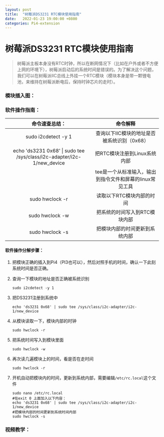 ```yaml
---
layout: post
title:  "树莓派DS3231 RTC模块使用指南"
date:   2022-01-23 19:00:00 +0800
categories: Pi4-extension
---
```


# 树莓派DS3231 RTC模块使用指南



> 树莓派主板本身没有RTC时钟，所以在断网情况下（比如在户外或者不方便上网的环境下），树莓派启动后的系统时间是错误的。为了解决这个问题，我们可以在树莓派IIC总线上外挂一个RTC模块（模块本身是带一颗锂电池，来维持在树莓派断电后，保持时钟芯片的走时）。



### 模块插入图：



### 软件操作指南：

|                        命令速查总结：                        |                         命令解释                         |
| :----------------------------------------------------------: | :------------------------------------------------------: |
|                     sudo i2cdetect -y 1                      |       查询以下IIC模块的地址是否被系统识别（0x68）        |
|                                                              |                                                          |
| echo 'ds3231 0x68' \| sudo tee /sys/class/i2c-adapter/i2c-1/new_device |               把RTC模块注册到Linux系统内部               |
|                                                              | tee是一个从标准输入，输出到指令文件和屏幕的linux常见工具 |
|                       sudo hwclock -r                        |                读取以下RTC模块内部的时间                 |
|                       sudo hwclock -w                        |              把系统的时间写入到RTC模块内部               |
|                       sudo hwclock -s                        |              把模块内部的时间更新到系统内部              |

#### 软件操作分解步骤：

1. 把模块正确的插入到Pi4（PI3也可以），然后对照手机的时间，确认一下此刻系统时间是否正确。 

2. 查询一下模块的地址是否正确被系统识别

    ```
    sudo i2cdetect -y 1
    ```

3. 把DS3231注册到系统中

    ```
    echo 'ds3231 0x68' | sudo tee /sys/class/i2c-adapter/i2c-1/new_device
    ```

4. 从模块读取一下，模块内部的时钟  
    ```
    sudo hwclock -r
    ```
5. 把系统时间写入到模块里面
    ```
    sudo hwclock -w
    ```
6. 再次读几遍模块上的时间，看是否在走时间
    ```
    sudo hwclock -r
    ```
7.  开机自动把模块内的时间，更新到系统内部，需要编辑`/etc/rc.local`这个文件
    ```
    sudo nano /etc/rc.local
    #在exit 0 上面加入以下内容：
    echo 'ds3231 0x68' | sudo tee /sys/class/i2c-adapter/i2c-1/new_device
    #把模块内部的时间更新到系统时间内部
    sudo hwclock -s
    ```



### 视频教学：



